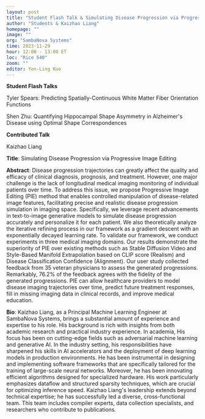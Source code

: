 ```yaml
---
layout: post
title: "Student Flash Talk & Simulating Disease Progression via Progressive Image Editing"
author: "Students & Kaizhao Liang"
homepage: ""
image: ""
org: "SambaNova Systems"
time: 2023-11-29
hour: 12:00 - 13:00 ET
loc: "Rice 540"
zoom: ""
editor: Yen-Ling Kuo
---
```



**Student Flash Talks**

Tyler Spears: Predicting Spatially-Continuous White Matter Fiber Orientation Functions

Shen Zhu: Quantifying Hippocampal Shape Asymmetry in Alzheimer's Disease using Optimal Shape Correspondences

**Contributed Talk**

Kaizhao Liang

<b>Title</b>: Simulating Disease Progression via Progressive Image Editing

<b>Abstract</b>: Disease progression trajectories can greatly affect the quality and efficacy of clinical diagnosis, prognosis, and treatment. However, one major challenge is the lack of longitudinal medical imaging monitoring of individual patients over time. To address this issue, we propose Progressive Image Editing (PIE) method that enables controlled manipulation of disease-related image features, facilitating precise and realistic disease progression simulation in imaging space. Specifically, we leverage recent advancements in text-to-image generative models to simulate disease progression accurately and personalize it for each patient. We also theoretically analyze the iterative refining process in our framework as a gradient descent with an exponentially decayed learning rate. To validate our framework, we conduct experiments in three medical imaging domains. Our results demonstrate the superiority of PIE over existing methods such as Stable Diffusion Video and Style-Based Manifold Extrapolation based on CLIP score (Realism) and Disease Classification Confidence (Alignment). Our user study collected feedback from 35 veteran physicians to assess the generated progressions. Remarkably, 76.2% of the feedback agrees with the fidelity of the generated progressions. PIE can allow healthcare providers to model disease imaging trajectories over time, predict future treatment responses, fill in missing imaging data in clinical records, and improve medical education.

<b>Bio</b>: Kaizhao Liang, as a Principal Machine Learning Engineer at SambaNova Systems, brings a substantial amount of experience and expertise to his role. His background is rich with insights from both academic research and practical industry experience. In academia, His focus has been on cutting-edge fields such as adversarial machine learning and generative AI. In the industry setting, his responsibilities have sharpened his skills in AI accelerators and the deployment of deep learning models in production environments. He has been instrumental in designing and implementing software frameworks that are specifically tailored for the training of large-scale neural networks. Moreover, he has been innovating efficient algorithms designed for specialized hardware. His work particularly emphasizes dataflow and structured sparsity techniques, which are crucial for optimizing inference speed. Kaizhao Liang's leadership extends beyond technical expertise; he has successfully led a diverse, cross-functional team. This team includes compiler experts, data collection specialists, and researchers who contribute to publications.


